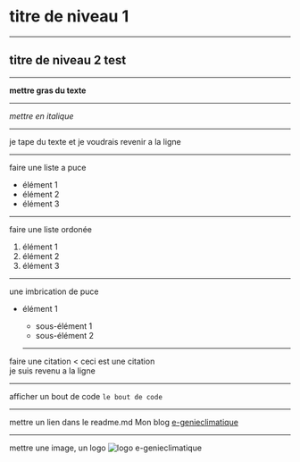 # titre de niveau 1

--------------------

## titre de niveau 2 test 

--------------------

__mettre gras du texte__

--------------------

*mettre en italique*

--------------------

je tape du texte et je voudrais   revenir a la ligne 

--------------------

faire une liste a puce
* élément 1
* élément 2
* élément 3

--------------------

faire une liste ordonée 
1. élément 1
2. élément 2
3. élément 3

--------------------

une imbrication de puce
* élément 1
  * sous-élément 1
  * sous-élément 2

  --------------------

faire une citation 
< ceci est une citation  
je suis revenu a la ligne 

--------------------

afficher un bout de code
`le bout de code`

--------------------

mettre un lien dans le readme.md
Mon blog [e-genieclimatique](https://www.xxxxxxx.com)

--------------------

mettre une image, un logo
![logo e-genieclimatique](https://www.xxxxxxx.com)


